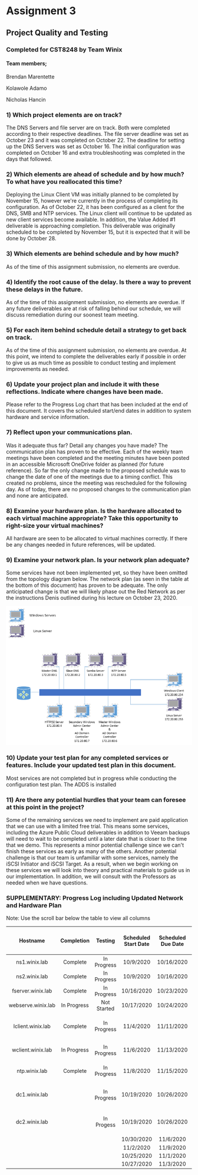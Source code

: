 # Assignment 3
## Project Quality and Testing
### Completed for CST8248 by Team Winix

#### Team members;
Brendan Marentette

Kolawole Adamo

Nicholas Hancin


### 1) Which project elements are on track?

The DNS Servers and file server are on track. Both were completed according to their respective deadlines. The file server
deadline was set as October 23 and it was completed on October 22. The deadline for setting up the DNS Servers was set as
October 16. The initial configuration was completed on October 16 and extra troubleshooting was completed in the days 
that followed.


### 2) Which elements are ahead of schedule and by how much? To what have you reallocated this time?

Deploying the Linux Client VM was initially planned to be completed by November 15, however we're currently in the process
of completing its configuration. As of October 22, it has been configured as a client for the DNS, SMB and NTP services.
The Linux client will continue to be updated as new client services become available.
In addition, the Value Added #1 deliverable is approaching completion. This deliverable was originally scheduled to be completed
by November 15, but it is expected that it will be done by October 28.


### 3) Which elements are behind schedule and by how much?

As of the time of this assignment submission, no elements are overdue.


### 4) Identify the root cause of the delay. Is there a way to prevent these delays in the future.

As of the time of this assignment submission, no elements are overdue. If any future deliverables are at risk of falling behind
our schedule, we will discuss remediation during our soonest team meeting.


### 5) For each item behind schedule detail a strategy to get back on track.

As of the time of this assignment submission, no elements are overdue. At this point, we intend to complete the deliverables early if 
possible in order to give us as much time as possible to conduct testing and implement improvements as needed.


### 6) Update your project plan and include it with these reflections. Indicate where changes have been made.

Please refer to the Progress Log chart that has been included at the end of this document. It covers the scheduled start/end dates
in addition to system hardware and service information. 


### 7) Reflect upon your communications plan. 

Was it adequate thus far? Detail any changes you have made?
The communication plan has proven to be effective. Each of the weekly team meetings have been completed and the meeting minutes have
been posted in an accessible Microsoft OneDrive folder as planned (for future reference). So far the only change made to the proposed
schedule was to change the date of one of the meetings due to a timing conflict. This created no problems, since the meeting was 
rescheduled for the following day. As of today, there are no proposed changes to the communication plan and none are anticipated.


### 8) Examine your hardware plan. Is the hardware allocated to each virtual machine appropriate? Take this opportunity to right-size your virtual machines?

All hardware are seen to be allocated to virtual machines correctly. If there be any changes needed in future references, will be updated.


### 9) Examine your network plan. Is your network plan adequate?

Some services have not been implemented yet, so they have been omitted from the topology diagram below. The network plan (as seen in the table at the bottom
of this document) has proven to be adequate. The only anticipated change is that we will likely phase out the Red Network as per the instructions Denis
outlined during his lecture on October 23, 2020.

![Topology](https://github.com/hanc0035/Winix/blob/master/Winix%20Topology.png)


### 10) Update your test plan for any completed services or features. Include your updated test plan in this document.

Most services are not completed but in progress while conducting the configuration test plan. The ADDS is installed 


### 11) Are there any potential hurdles that your team can foresee at this point in the project?

Some of the remaining services we need to implement are paid application that we can use with a limited free trial. This means some services, including the Azure
Public Cloud deliverables in addition to Veeam backups will need to wait to be completed until a later date that is closer to the time that we demo. This represents
a minor potential challenge since we can't finish these services as early as many of the others.
Another potential challenge is that our team is unfamiliar with some services, namely the iSCSI Initiator and iSCSI Target. As a result, when we begin working on these 
services we will look into theory and practical materials to guide us in our implementation. In addition, we will consult with the Professors as needed when we have
questions.

### SUPPLEMENTARY: Progress Log including Updated Network and Hardware Plan

Note: Use the scroll bar below the table to view all columns

|      Hostname      |  Completion |   Testing   | Scheduled Start Date | Scheduled Due Date | Responsible Team Member/s |   Operating System  |                           Service                           | CPU Sockets | CPU Cores per Socket | Total Cores | RAM (GB) | Red Network IP | Blue Network IP |                 Notes                |
|:------------------:|:-----------:|:-----------:|:--------------------:|:------------------:|:-------------------------:|:-------------------:|:-----------------------------------------------------------:|:-----------:|:--------------------:|:-----------:|:--------:|:--------------:|:---------------:|:------------------------------------:|
| ns1.winix.lab      |   Complete  | In Progress |       10/9/2020      |     10/16/2020     | Brendan                   | CentOS 7            | Master DNS                                                  |      2      |           2          |      4      |     4    |   172.30.80.1  |   172.20.80.1   |                                      |
| ns2.winix.lab      |   Complete  | In Progress |       10/9/2020      |     10/16/2020     | Brendan                   | CentOS 7            | Slave DNS                                                   |      1      |           2          |      2      |     3    |   172.30.80.2  |   172.20.80.2   |                                      |
| fserver.winix.lab  |   Complete  | In Progress |      10/16/2020      |     10/23/2020     | Brendan                   | CentOS 7            | Samba Server                                                |      1      |           2          |      2      |     3    |   172.30.80.3  |   172.20.80.3   |                                      |
| webserve.winix.lab | In Progress | Not Started |      10/17/2020      |     10/24/2020     | Brendan                   |                     | HTTP/HTTPS Server                                           |             |                      |      0      |          |   172.30.80.4  |   172.20.80.4   |                                      |
| lclient.winix.lab  |   Complete  | In Progress |       11/4/2020      |     11/11/2020     | Brendan                   | CentOS 7            | Linux Client                                                |      2      |           2          |      4      |     4    |  172.30.80.253 |  172.20.80.253  | Currently connected to DNS, SMB, NTP |
| wclient.winix.lab  | In Progress | In Progress |       11/6/2020      |     11/13/2020     |                           | Windows Server 2016 | Windows Client                                              |      2      |           2          |      4      |     6    |  172.30.80.254 |  172.20.80.254  |                                      |
| ntp.winix.lab      |   Complete  | In Progress |       11/8/2020      |     11/15/2020     | Brendan                   | CentOS 7            | NTP Server (Value Added #1)                                 |      1      |           2          |      2      |     2    |   172.30.80.5  |   172.20.80.5   | Currently serving lclient            |
| dc1.winix.lab      |             | In Progress |      10/19/2020      |     10/26/2020     |                           | Windows Server 2019 | Master Windows Admin Center (WAC) & AD Domain Controller    |     |                      |      0      |          |   172.30.80.6  |   172.20.80.6   |                                      |
| dc2.winix.lab      |             | In Progess  |      10/19/2020      |     10/26/2020     |                           | Windows Server 2019 | Secondary Windows Admin Center (WAC) & AD Domain Controller |             |                      |      0      |          |   172.30.80.7  |   172.20.80.7|                                      |
|                    |             |             |      10/30/2020      |      11/6/2020     |                           |                     | iSCSI Target                                                |             |                      |      0      |          |                |                 |                                      |
|                    |             |             |       11/2/2020      |      11/9/2020     |                           |                     | iSCSI Initiator                                             |             |                      |      0      |          |                |                 |                                      |
|                    |             |             |      10/25/2020      |      11/1/2020     |                           |                     | Veeam Backup                                                |             |                      |      0      |          |                |                 |                                      |
|                    |             |             |      10/27/2020      |      11/3/2020     |                           |                     | Spiceworks/Inventory                                        |             |                      |      0      |          |                |                 |                                      |


